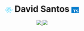 <div align="center">
  <h1>
    <img align="center" alt="React" height="20" width="25" src="https://raw.githubusercontent.com/devicons/devicon/master/icons/react/react-original.svg">
    David Santos
    <img align="center" alt="Ts" height="20" width="25" src="https://raw.githubusercontent.com/devicons/devicon/master/icons/typescript/typescript-plain.svg">
  </h1>
  <a href="#">
    <img height="160em" src="https://streak-stats.demolab.com/?user=DavidSntdev&theme=dark"/>
    <img loading="lazy" height="160em" src="https://github-readme-stats.vercel.app/api/top-langs/?username=DavidSntDev&layout=compact&langs_count=7&theme=dark"/>
  </a>
</div>   


